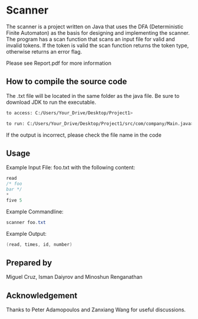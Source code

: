 # Scanner

The scanner is a project written on Java that uses the DFA (Deterministic Finite Automaton) as the basis for designing and implementing the scanner. The program has a scan function that scans an input file for valid and invalid tokens. If the token is valid the scan function returns the token type, otherwise returns an error flag.

Please see Report.pdf for more information

## How to compile the source code

The .txt file will be located in the same folder as the java file. Be sure to download JDK to run the executable.
```bash
to access: C:/Users/Your_Drive/Desktop/Project1>

to run: C:/Users/Your_Drive/Desktop/Project1/src/com/company/Main.java>
```
If the output is incorrect, please check the file name in the code


## Usage

Example Input File: foo.txt with the following content:

```java
read
/* foo
bar */
*
five 5
```
Example Commandline: 
```java
scanner foo.txt
```
Example Output: 
```java
(read, times, id, number)
```

## Prepared by
Miguel Cruz, Isman Daiyrov and Minoshun Renganathan

## Acknowledgement
Thanks to Peter Adamopoulos and Zanxiang Wang for useful discussions.
